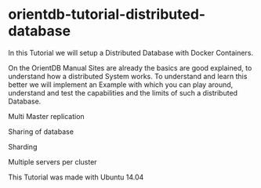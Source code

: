 # orientdb-tutorial-distributed-database

In this Tutorial we will setup a Distributed Database with Docker Containers.

On the OrientDB Manual Sites are already the basics are good explained, to understand how a distributed System works. 
To understand and learn this better we will implement an Example with which you can play around, understand and test the capabilities and the limits of such a distributed Database.







Multi Master replication

Sharing of database

Sharding

Multiple servers per cluster

This Tutorial was made with Ubuntu 14.04
